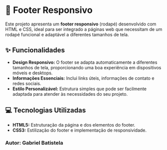 # 🦶 Footer Responsivo

Este projeto apresenta um **footer responsivo** (rodapé) desenvolvido com HTML e CSS, ideal para ser integrado a páginas web que necessitam de um rodapé funcional e adaptável a diferentes tamanhos de tela.

## ✨ Funcionalidades

- **Design Responsivo:** O footer se adapta automaticamente a diferentes tamanhos de tela, proporcionando uma boa experiência em dispositivos móveis e desktops.
- **Informações Essenciais:** Inclui links úteis, informações de contato e redes sociais.
- **Estilo Personalizável:** Estrutura simples que pode ser facilmente adaptada para atender às necessidades do seu projeto.

## 💻 Tecnologias Utilizadas

- **HTML5:** Estruturação da página e dos elementos do footer.
- **CSS3:** Estilização do footer e implementação de responsividade.


### Autor: **Gabriel Batistela**
